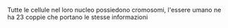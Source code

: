 Tutte le cellule nel loro nucleo possiedono cromosomi, l'essere umano ne ha 23 coppie che portano le stesse informazioni